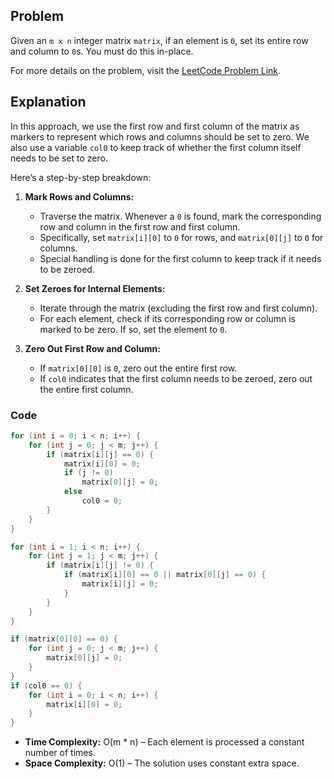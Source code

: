 ## Problem

Given an `m x n` integer matrix `matrix`, if an element is `0`, set its entire row and column to `0`s. You must do this in-place.

For more details on the problem, visit the [LeetCode Problem Link](https://leetcode.com/problems/set-matrix-zeroes/).

## Explanation

In this approach, we use the first row and first column of the matrix as markers to represent which rows and columns should be set to zero. We also use a variable `col0` to keep track of whether the first column itself needs to be set to zero.

Here’s a step-by-step breakdown:

1. **Mark Rows and Columns:**
   - Traverse the matrix. Whenever a `0` is found, mark the corresponding row and column in the first row and first column.
   - Specifically, set `matrix[i][0]` to `0` for rows, and `matrix[0][j]` to `0` for columns. 
   - Special handling is done for the first column to keep track if it needs to be zeroed.

2. **Set Zeroes for Internal Elements:**
   - Iterate through the matrix (excluding the first row and first column).
   - For each element, check if its corresponding row or column is marked to be zero. If so, set the element to `0`.

3. **Zero Out First Row and Column:**
   - If `matrix[0][0]` is `0`, zero out the entire first row.
   - If `col0` indicates that the first column needs to be zeroed, zero out the entire first column.

### Code

```cpp
for (int i = 0; i < n; i++) {
    for (int j = 0; j < m; j++) {
        if (matrix[i][j] == 0) {
            matrix[i][0] = 0;
            if (j != 0)
                matrix[0][j] = 0;
            else
                col0 = 0;
        }
    }
}

for (int i = 1; i < n; i++) {
    for (int j = 1; j < m; j++) {
        if (matrix[i][j] != 0) {
            if (matrix[i][0] == 0 || matrix[0][j] == 0) {
                matrix[i][j] = 0;
            }
        }
    }
}

if (matrix[0][0] == 0) {
    for (int j = 0; j < m; j++) {
        matrix[0][j] = 0;
    }
}
if (col0 == 0) {
    for (int i = 0; i < n; i++) {
        matrix[i][0] = 0;
    }
}
```

- **Time Complexity:** O(m * n) – Each element is processed a constant number of times.
- **Space Complexity:** O(1) – The solution uses constant extra space.
